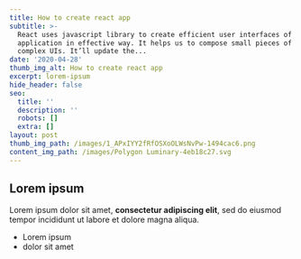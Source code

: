 ```yaml
---
title: How to create react app
subtitle: >-
  React uses javascript library to create efficient user interfaces of web
  application in effective way. It helps us to compose small pieces of code from
  complex UIs. It’ll update the...
date: '2020-04-28'
thumb_img_alt: How to create react app
excerpt: lorem-ipsum
hide_header: false
seo:
  title: ''
  description: ''
  robots: []
  extra: []
layout: post
thumb_img_path: /images/1_APxIYY2fRfOSXoOLWsNvPw-1494cac6.png
content_img_path: /images/Polygon Luminary-4eb18c27.svg
---
```

## Lorem ipsum

Lorem ipsum dolor sit amet, **consectetur adipiscing elit**, sed do eiusmod tempor incididunt ut labore et dolore magna aliqua.

- Lorem ipsum
- dolor sit amet